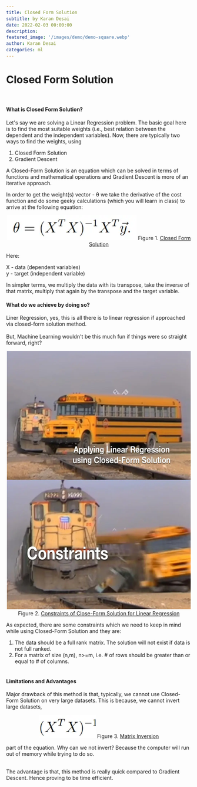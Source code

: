 ```yaml
---
title: Closed Form Solution 
subtitle: by Karan Desai
date: 2022-02-03 00:00:00
description: 
featured_image: '/images/demo/demo-square.webp'
author: Karan Desai
categories: ml
---
```


# Closed Form Solution
<br/>

#### What is Closed Form Solution?<br/>
Let's say we are solving a Linear Regression problem. The basic goal here is to find the most suitable weights (i.e., best relation between the dependent and the independent variables). Now, there are typically two ways to find the weights, using<br/>

1. Closed Form Solution
2. Gradient Descent
 
A Closed-Form Solution is an equation which can be solved in terms of functions and mathematical operations and Gradient Descent is more of an iterative approach.
    

In order to get the weight(s) vector - θ we take the derivative of the cost function and do some geeky calculations (which you will learn in class) to arrive at the following equation: <br/>

<p align='center'>
<a href='https://towardsdatascience.com/machine-learning-basics-part-1-concept-of-regression-31982e8d8ced'>
<img src="/images/Posts/Closed_Form_Solution/1.webp"></a>
Figure 1. <a href='https://towardsdatascience.com/machine-learning-basics-part-1-concept-of-regression-31982e8d8ced'>
Closed Form Solution</a>
</p>

Here:
    
X - data (dependent variables)<br/>
y - target (independent variable)<br/>
    
    
In simpler terms, we multiply the data with its transpose, take the inverse of that matrix, multiply that again by the transpose and the target variable.
    
#### What do we achieve by doing so?
Liner Regression, yes, this is all there is to linear regression if approached via closed-form solution method. <br/><br/>
But, Machine Learning wouldn't be this much fun if things were so straight forward, right?


<p align='center'>
<a href='https://br.pinterest.com/pin/680606562427547114/'>
<img src="/images/Posts/Closed_Form_Solution/2.webp" width="500" height="700"></a>
Figure 2. <a href='https://br.pinterest.com/pin/680606562427547114/'>
Constraints of Close-Form Solution for Linear Regression</a>
</p>

As expected, there are some constraints which we need to keep in mind while using Closed-Form Solution and they are:<br/>   

1. The data should be a full rank matrix. The solution will not exist if data is not full ranked.
2. For a matrix of size (n,m), n>=m, i.e. # of rows should be greater than or equal to # of columns.
<br/><br/>    

#### Limitations and Advantages    

Major drawback of this method is that, typically, we cannot use Closed-Form Solution on very large datasets. This is because, we cannot invert large datasets,

<p align='center'>
<a href='https://towardsdatascience.com/machine-learning-basics-part-1-concept-of-regression-31982e8d8ced'>
<img src="/images/Posts/Closed_Form_Solution/3.webp"></a>
Figure 3. <a href='https://towardsdatascience.com/machine-learning-basics-part-1-concept-of-regression-31982e8d8ced'>
Matrix Inversion</a>
</p>

part of the equation. Why can we not invert? Because the computer will run out of memory while trying to do so.
 
<br/>
The advantage is that, this method is really quick compared to Gradient Descent. Hence proving to be time efficient.